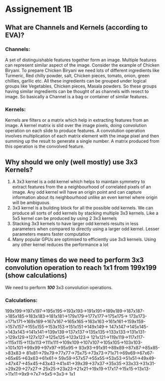 # Assignement 1B

## What are Channels and Kernels (according to EVA)?

### Channels:
A set of distinguishable features together form an image. Multiple features can represent similar aspect of the image. Consider the example of Chicken Biryani. To prepare Chicken Biryani we need lots of different ingredients like Turmeric, Red chilly powder, salt, Chicken pieces, tomato, onion, green chillies, garllic etc. All these ingredients can be grouped under logical groups like Vegetables, Chicken pieces, Masala powders. So these groups having similar ingredients can be thought of as channels with resect to image. So basically a Channel is a bag or container of similar features.

### Kernels:
Kernels are filters or a matrix which help in extracting features from an image. A kernel matrix is slid over the image pixels, doing convolution operation on each slide to produce features. A convolution operation involves multiplication of each matrix element with the image pixel and then summing up the result to generate a single number. A matrix produced from this operation is the convolved feature.


## Why should we only (well mostly) use 3x3 Kernels?

1. A 3x3 kernel is a odd kernel which helps to maintain symmetry to extract features from the a neighbourhood of correlated pixels of an image. Any odd kernel will have an origin point and can capture information about its neighbourhood unlike an even kernel where origin will be ambiguous
2. 3x3 kernel is a building block for all the possible odd kernels. We can produce all sorts of odd kernels by stacking multiple 3x3 kernels. Like a 5x5 kernel can be produced by using 2 3x3 kernels
3. Stacking 3x3 kernels to have larger odd kernels results in less parameters when compared to directly using a larger odd kernel. Lesser parameters means faster computation
4. Many popular GPUs are optimised to efficiently use 3x3 kernels. Using any other kernel reduces the performance a lot


## How many times do we need to perform 3x3 convolution operation to reach 1x1 from 199x199 (show calculations)

We need to perform <b><i>100</i></b> 3x3 convolution operations.
### Calculations:
199x199->197x197->195x195->193x193->191x191->189x189->187x187->185x185->183x183->181x181->179x179->177x177->175x175->
173x173->171x171->169x169->167x167->165x165->163x163->161x161->159x159->157x157->155x155->153x153->151x151->149x149->
147x147->145x145->143x143->141x141->139x139->137x137->135x135->133x133->131x131->129x129->127x127->125x125->123x123->
121x121->119x119->117x117->115x115->113x113->111x111->109x109->107x107->105x105->103x103->101x101->99x99->97x97->95x95->
93x93->91x91->89x89->87x87->85x85->83x83-> 81x81->79x79->77x77->75x75->73x73->71x71->69x69->67x67->65x65->63x63->61x61->
59x59->57x57->55x55->53x53->51x51->49x49->47x47->45x45->43x43->41x41->39x39->37x37->35x35->33x33->31x31->29x29->27x27->
25x25->23x23->21x21->19x19->17x17->15x15->13x13->11x11->9x9->7x7->5x5->3x3-> 1x1
